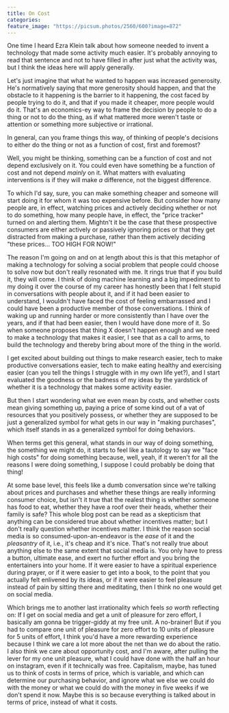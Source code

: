 ```yaml
---
title: On Cost
categories:
feature_image: "https://picsum.photos/2560/600?image=872"
---
```


One time I heard Ezra Klein talk about how someone needed to invent a technology that made some activity much easier. It's probably annoying to read that sentence and not to have filled in after just what the activity was, but I think the ideas here will apply generally.

Let's just imagine that what he wanted to happen was increased generosity. He's normatively saying that more generosity should happen, and that the obstacle to it happening is the barrier to it happening, the cost faced by people trying to do it, and that if you made it cheaper, more people would do it. That's an economics-ey way to frame the decision by people to do a thing or not to do the thing, as if what mattered more weren't taste or attention or something more subjective or irrational.

In general, can you frame things this way, of thinking of people's decisions to either do the thing or not as a function of cost, first and foremost?

Well, you might be thinking, something can be a function of cost and not depend exclusively on it. You could even have something be a function of cost and not depend *mainly* on it. What matters with evaluating interventions is if they will make *a* difference, not the biggest difference.

To which I'd say, sure, you can make something cheaper and someone will start doing it for whom it was too expensive before. But consider how many people are, in effect, watching prices and actively deciding whether or not to do something, how many people have, in effect, the "price tracker" turned on and alerting them. Mightn't it be the case that these prospective consumers are either actively or passively ignoring prices or that they get distracted from making a purchase, rather than them actively deciding "these prices... TOO HIGH FOR NOW!"

The reason I'm going on and on at length about this is that this metaphor of making a technology for solving a social problem that people could choose to solve now but don't really resonated with me. It rings true that if you build it, they will come. I think of doing machine learning and a big impediment to my doing it over the course of my career has honestly been that I felt stupid in conversations with people about it, and if it had been easier to understand, I wouldn't have faced the cost of feeling embarrassed and I could have been a productive member of those conversations. I think of waking up and running harder or more consistently than I have over the years, and if that had been easier, then I would have done more of it. So when someone proposes that thing X doesn't happen enough and we need to make a technology that makes it easier, I see that as a call to arms, to build the technology and thereby bring about more of the thing in the world.

I get excited about building out things to make research easier, tech to make productive conversations easier, tech to make eating healthy and exercising easier (can you tell the things I struggle with in my own life yet?), and I start evaluated the goodness or the badness of my ideas by the yardstick of whether it is a technology that makes some activity easier.

But then I start wondering what we even mean by costs, and whether costs mean giving something up, paying a price of some kind out of a vat of resources that you positively possess, or whether they are supposed to be just a generalized symbol for what gets in our way in "making purchases", which itself stands in as a generalized symbol for doing behaviors.

When terms get this general, what stands in our way of doing something, the something we might do, it starts to feel like a tautology to say we "face high costs" for doing something because, well, yeah, if it weren't for all the reasons I were doing something, I suppose I could probably be doing that thing!

At some base level, this feels like a dumb conversation since we're talking about prices and purchases and whether these things are really informing consumer choice, but isn't it true that the realest thing is whether someone has food to eat, whether they have a roof over their heads, whether their family is safe? This whole blog post can be read as a skepticism that anything can be considered true about whether incentives matter; but I don't really question whether incentives matter. I think the reason social media is so consumed-upon-an-endeavor is the *ease* of it and the *pleasantry* of it, i.e., it's cheap and it's nice. That's not really true about anything else to the same extent that social media is. You only have to press a button, ultimate ease, and exert no further effort and you bring the entertainers into your home. If it were easier to have a spiritual experience during prayer, or if it were easier to get into a book, to the point that you actually felt enlivened by its ideas, or if it were easier to feel pleasure instead of pain by sitting there and meditating, then I think no one would get on social media.

Which brings me to another last irrationality which feels *so worth* reflecting on: If I get on social media and get a unit of pleasure for zero effort, I basically am gonna be trigger-giddy at my free unit. A no-brainer! But if you had to compare one unit of pleasure for zero effort to 10 units of pleasure for 5 units of effort, I think you'd have a more rewarding experience because I think we care a lot more about the net than we do about the ratio. I also think we care about opportunity cost, and I'm aware, after pulling the lever for my one unit pleasure, what I could have done with the half an hour on instagram, even if it technically was free. Capitalism, maybe, has tuned us to think of costs in terms of price, which is variable, and which can determine our purchasing behavior, and ignore what we else we could do with the money or what we could do with the money in five weeks if we don't spend it now. Maybe this is so because everything is talked about in terms of price, instead of what it costs.
